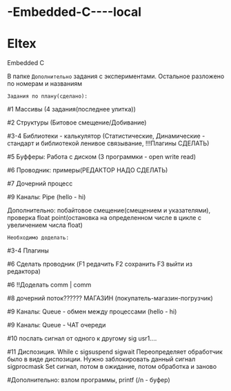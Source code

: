 # -Embedded-C----local
# Eltex
Embedded C

В папке `Дополнительно` задания с экспериментами.
Остальное разложено по номерам и названиям


`Задания по плану(сделано):`

#1 Массивы (4 задания(последнее улитка))

#2 Структуры (Битовое смещение/Добивание)

#3-4 Библиотеки - калькулятор (Статистические, Динамические - стандарт и библиотекой ленивое связывание, !!!Плагины СДЕЛАТЬ)

#5 Буфферы: Работа с диском (3 программки - open write read)

#6 Проводник: примеры(РЕДАКТОР НАДО СДЕЛАТЬ)

#7 Дочерний процесс

#9 Каналы: Pipe (hello - hi)



Дополнительно: побайтовое смещение(смещением и указателями), проверка float point(остановка на определенном числе в цикле с увеличением числа float)



`Необходимо доделать:`

#3-4 Плагины


#6 Сделать проводник (F1 редачить F2 сохранить F3 выйти из редактора)

#6 !!Доделать comm | comm


#8 дочерний поток?????? МАГАЗИН (покупатель-магазин-погрузчик)

#9 Каналы: Queue - обмен между процессами (hello - hi)

#9 Каналы: Queue - ЧАТ очереди

#10 послать сигнал от одного к другому sig usr1....

#11 Диспозиция. While с sigsuspend sigwait
Переопределяет обработчик было в виде диспозиции.
Нужно заблокировать данный сигнал sigprocmask
Set сигнал, потом в ожидание, потом обработка и заново



#Дополнительно: взлом программы, printf (/n - буфер)

